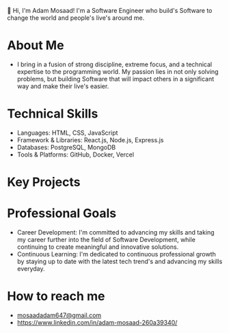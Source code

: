 👋 Hi, I'm Adam Mosaad! I'm a Software Engineer who build's Software to change the world and people's live's around me.  


# About Me
- I bring in a fusion of strong discipline, extreme focus, and a technical expertise to the programming world. My passion lies in not only solving problems, but building Software that will impact others in a significant way and make their live's easier.


# Technical Skills
- Languages: HTML, CSS, JavaScript
- Framework & Libraries: React.js, Node.js, Express.js
- Databases: PostgreSQL, MongoDB
- Tools & Platforms: GitHub, Docker, Vercel

# Key Projects

# Professional Goals
- Career Development: I'm committed to advancing my skills and taking my career further into the field of Software Development, while continuing to create meaningful and innovative solutions.
- Continuous Learning: I'm dedicated to continuous professional growth by staying up to date with the latest tech trend's and advancing my skills everyday.


# How to reach me
- mosaadadam647@gmail.com
- https://www.linkedin.com/in/adam-mosaad-260a39340/

